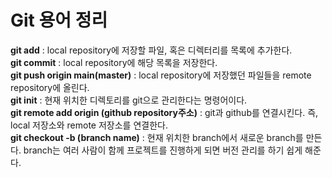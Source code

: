# Git 용어 정리


**git add** : local repository에 저장할 파일, 혹은 디렉터리를 목록에 추가한다. <br>
**git commit** : local repository에 해당 목록을 저장한다. <br>
**git push origin main(master)** : local repository에 저장했던 파일들을 remote repository에 올린다. <br>
**git init** : 현재 위치한 디렉토리를 git으로 관리한다는 명령어이다. <br>
**git remote add origin (github repository주소)** : git과 github를 연결시킨다. 즉, local 저장소와 remote 저장소를 연결한다. <br>
**git checkout -b (branch name)** : 현재 위치한 branch에서 새로운 branch를 만든다. branch는 여러 사람이 함께 프로젝트를 진행하게 되면 버전 관리를 하기 쉽게 해준다. <br>